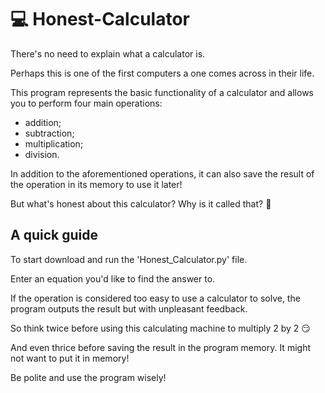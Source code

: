 # :computer: Honest-Calculator

There's no need to explain what a calculator is.

Perhaps this is one of the first computers a one comes across in their life.

This program represents the basic functionality of a calculator and allows you to perform four main operations:
- addition;
- subtraction;
- multiplication;
- division.

In addition to the aforementioned operations, it can also save the result of the operation in its memory to use it later!

But what's honest about this calculator? Why is it called that? :raised_eyebrow:

## A quick guide

To start download and run the 'Honest_Calculator.py' file. 

Enter an equation you'd like to find the answer to.

If the operation is considered too easy to use a calculator to solve, the program outputs the result but with unpleasant feedback.

So think twice before using this calculating machine to multiply 2 by 2 :smirk:

And even thrice before saving the result in the program memory. It might not want to put it in memory!

Be polite and use the program wisely!
